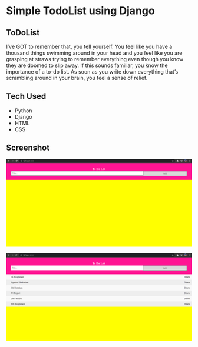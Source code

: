 # Simple TodoList using Django

## ToDoList
I’ve GOT to remember that, you tell yourself.  You feel like you have a thousand things swimming around in your head and you feel like you are grasping at straws trying to remember everything even though you know they are doomed to slip away.  If this sounds familiar, you know the importance of a to-do list. As soon as you write down everything that’s scrambling around in your brain, you feel a sense of relief.

## Tech Used
* Python
* Django
* HTML
* CSS

## Screenshot
![image](output.png)


![image](output2.png)
